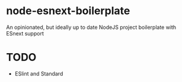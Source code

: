# node-esnext-boilerplate
An opinionated, but ideally up to date NodeJS project boilerplate with ESnext support

# TODO
* ESlint and Standard
